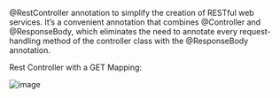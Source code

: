 @RestController annotation to simplify the creation of RESTful web services. 
It’s a convenient annotation that combines @Controller and @ResponseBody, 
which eliminates the need to annotate every request-handling method of the controller class with the @ResponseBody annotation.

Rest Controller with a GET Mapping:


![image](https://github.com/sharmanihal/Spring-Boot/assets/23254358/a32fc315-443d-4a01-9fc4-f01fdf47678f)
